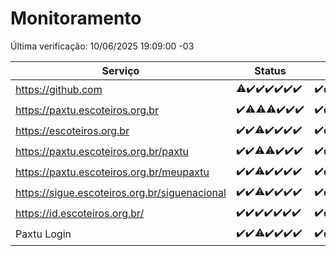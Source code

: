 # Monitoramento

Última verificação: 10/06/2025 19:09:00 -03

|Serviço|Status|Últimas 24h|
|---|---|---|
|https://github.com|<span title="2025-06-03: OK=22, Falhas=1">⚠️</span><span title="2025-06-04: OK=23">✔️</span><span title="2025-06-05: OK=22">✔️</span><span title="2025-06-06: OK=23">✔️</span><span title="2025-06-07: OK=23">✔️</span><span title="2025-06-08: OK=23">✔️</span><span title="2025-06-09: OK=21">✔️</span>|<span title="09/06/2025 19:09:00 -03 : 200">✔️</span><span title="09/06/2025 20:09:00 -03 : 200">✔️</span><span title="09/06/2025 21:48:00 -03 : 200">✔️</span><span title="09/06/2025 23:41:00 -03 : 200">✔️</span><span title="10/06/2025 00:41:00 -03 : 200">✔️</span><span title="10/06/2025 01:18:00 -03 : 200">✔️</span><span title="10/06/2025 02:10:00 -03 : 200">✔️</span><span title="10/06/2025 03:14:00 -03 : 200">✔️</span><span title="10/06/2025 04:09:00 -03 : 200">✔️</span><span title="10/06/2025 05:14:00 -03 : 200">✔️</span><span title="10/06/2025 06:11:00 -03 : 200">✔️</span><span title="10/06/2025 07:10:00 -03 : 200">✔️</span><span title="10/06/2025 08:08:00 -03 : 200">✔️</span><span title="10/06/2025 09:19:00 -03 : 200">✔️</span><span title="10/06/2025 10:26:00 -03 : 200">✔️</span><span title="10/06/2025 11:10:00 -03 : 200">✔️</span><span title="10/06/2025 12:10:00 -03 : 200">✔️</span><span title="10/06/2025 13:11:00 -03 : 200">✔️</span><span title="10/06/2025 14:08:00 -03 : 200">✔️</span><span title="10/06/2025 15:13:00 -03 : 200">✔️</span><span title="10/06/2025 16:07:00 -03 : 200">✔️</span><span title="10/06/2025 17:11:00 -03 : 200">✔️</span><span title="10/06/2025 18:09:00 -03 : 200">✔️</span><span title="10/06/2025 19:09:00 -03 : 200">✔️</span>|
|https://paxtu.escoteiros.org.br|<span title="2025-06-03: OK=23">✔️</span><span title="2025-06-04: OK=22, Falhas=1">⚠️</span><span title="2025-06-05: OK=21, Falhas=1">⚠️</span><span title="2025-06-06: OK=22, Falhas=1">⚠️</span><span title="2025-06-07: OK=23">✔️</span><span title="2025-06-08: OK=23">✔️</span><span title="2025-06-09: OK=21">✔️</span>|<span title="09/06/2025 19:09:00 -03 : 200">✔️</span><span title="09/06/2025 20:09:00 -03 : 200">✔️</span><span title="09/06/2025 21:48:00 -03 : 200">✔️</span><span title="09/06/2025 23:41:00 -03 : 200">✔️</span><span title="10/06/2025 00:41:00 -03 : 200">✔️</span><span title="10/06/2025 01:18:00 -03 : 200">✔️</span><span title="10/06/2025 02:10:00 -03 : 200">✔️</span><span title="10/06/2025 03:14:00 -03 : 200">✔️</span><span title="10/06/2025 04:09:00 -03 : 200">✔️</span><span title="10/06/2025 05:14:00 -03 : 200">✔️</span><span title="10/06/2025 06:11:00 -03 : 200">✔️</span><span title="10/06/2025 07:10:00 -03 : 200">✔️</span><span title="10/06/2025 08:08:00 -03 : 200">✔️</span><span title="10/06/2025 09:19:00 -03 : 200">✔️</span><span title="10/06/2025 10:26:00 -03 : 200">✔️</span><span title="10/06/2025 11:10:00 -03 : 200">✔️</span><span title="10/06/2025 12:10:00 -03 : 200">✔️</span><span title="10/06/2025 13:11:00 -03 : 200">✔️</span><span title="10/06/2025 14:08:00 -03 : 200">✔️</span><span title="10/06/2025 15:13:00 -03 : 200">✔️</span><span title="10/06/2025 16:07:00 -03 : 200">✔️</span><span title="10/06/2025 17:11:00 -03 : 200">✔️</span><span title="10/06/2025 18:09:00 -03 : 200">✔️</span><span title="10/06/2025 19:09:00 -03 : 200">✔️</span>|
|https://escoteiros.org.br|<span title="2025-06-03: OK=23">✔️</span><span title="2025-06-04: OK=23">✔️</span><span title="2025-06-05: OK=21, Falhas=1">⚠️</span><span title="2025-06-06: OK=23">✔️</span><span title="2025-06-07: OK=23">✔️</span><span title="2025-06-08: OK=23">✔️</span><span title="2025-06-09: OK=21">✔️</span>|<span title="09/06/2025 19:09:00 -03 : 200">✔️</span><span title="09/06/2025 20:09:00 -03 : 200">✔️</span><span title="09/06/2025 21:48:00 -03 : 200">✔️</span><span title="09/06/2025 23:41:00 -03 : 200">✔️</span><span title="10/06/2025 00:41:00 -03 : 200">✔️</span><span title="10/06/2025 01:18:00 -03 : 200">✔️</span><span title="10/06/2025 02:10:00 -03 : 200">✔️</span><span title="10/06/2025 03:14:00 -03 : 200">✔️</span><span title="10/06/2025 04:09:00 -03 : 200">✔️</span><span title="10/06/2025 05:14:00 -03 : 200">✔️</span><span title="10/06/2025 06:11:00 -03 : 200">✔️</span><span title="10/06/2025 07:10:00 -03 : 200">✔️</span><span title="10/06/2025 08:08:00 -03 : 200">✔️</span><span title="10/06/2025 09:19:00 -03 : 200">✔️</span><span title="10/06/2025 10:26:00 -03 : 200">✔️</span><span title="10/06/2025 11:10:00 -03 : 200">✔️</span><span title="10/06/2025 12:10:00 -03 : 200">✔️</span><span title="10/06/2025 13:11:00 -03 : 200">✔️</span><span title="10/06/2025 14:08:00 -03 : 200">✔️</span><span title="10/06/2025 15:13:00 -03 : 200">✔️</span><span title="10/06/2025 16:07:00 -03 : 200">✔️</span><span title="10/06/2025 17:11:00 -03 : 200">✔️</span><span title="10/06/2025 18:09:00 -03 : 200">✔️</span><span title="10/06/2025 19:09:00 -03 : 200">✔️</span>|
|https://paxtu.escoteiros.org.br/paxtu|<span title="2025-06-03: OK=23">✔️</span><span title="2025-06-04: OK=23">✔️</span><span title="2025-06-05: OK=21, Falhas=1">⚠️</span><span title="2025-06-06: OK=22, Falhas=1">⚠️</span><span title="2025-06-07: OK=23">✔️</span><span title="2025-06-08: OK=23">✔️</span><span title="2025-06-09: OK=21">✔️</span>|<span title="09/06/2025 19:09:00 -03 : 200">✔️</span><span title="09/06/2025 20:09:00 -03 : 200">✔️</span><span title="09/06/2025 21:48:00 -03 : 200">✔️</span><span title="09/06/2025 23:41:00 -03 : 200">✔️</span><span title="10/06/2025 00:41:00 -03 : 200">✔️</span><span title="10/06/2025 01:18:00 -03 : 200">✔️</span><span title="10/06/2025 02:10:00 -03 : 200">✔️</span><span title="10/06/2025 03:14:00 -03 : 200">✔️</span><span title="10/06/2025 04:09:00 -03 : 200">✔️</span><span title="10/06/2025 05:14:00 -03 : 200">✔️</span><span title="10/06/2025 06:11:00 -03 : 200">✔️</span><span title="10/06/2025 07:10:00 -03 : 200">✔️</span><span title="10/06/2025 08:08:00 -03 : 200">✔️</span><span title="10/06/2025 09:19:00 -03 : 200">✔️</span><span title="10/06/2025 10:26:00 -03 : 200">✔️</span><span title="10/06/2025 11:10:00 -03 : 200">✔️</span><span title="10/06/2025 12:10:00 -03 : 200">✔️</span><span title="10/06/2025 13:11:00 -03 : 200">✔️</span><span title="10/06/2025 14:08:00 -03 : 200">✔️</span><span title="10/06/2025 15:13:00 -03 : 200">✔️</span><span title="10/06/2025 16:07:00 -03 : 200">✔️</span><span title="10/06/2025 17:11:00 -03 : 200">✔️</span><span title="10/06/2025 18:09:00 -03 : 200">✔️</span><span title="10/06/2025 19:09:00 -03 : 200">✔️</span>|
|https://paxtu.escoteiros.org.br/meupaxtu|<span title="2025-06-03: OK=23">✔️</span><span title="2025-06-04: OK=23">✔️</span><span title="2025-06-05: OK=21, Falhas=1">⚠️</span><span title="2025-06-06: OK=23">✔️</span><span title="2025-06-07: OK=23">✔️</span><span title="2025-06-08: OK=23">✔️</span><span title="2025-06-09: OK=21">✔️</span>|<span title="09/06/2025 19:09:00 -03 : 200">✔️</span><span title="09/06/2025 20:09:00 -03 : 200">✔️</span><span title="09/06/2025 21:48:00 -03 : 200">✔️</span><span title="09/06/2025 23:41:00 -03 : 200">✔️</span><span title="10/06/2025 00:41:00 -03 : 200">✔️</span><span title="10/06/2025 01:18:00 -03 : 200">✔️</span><span title="10/06/2025 02:10:00 -03 : 200">✔️</span><span title="10/06/2025 03:14:00 -03 : 200">✔️</span><span title="10/06/2025 04:09:00 -03 : 200">✔️</span><span title="10/06/2025 05:14:00 -03 : 200">✔️</span><span title="10/06/2025 06:11:00 -03 : 200">✔️</span><span title="10/06/2025 07:10:00 -03 : 200">✔️</span><span title="10/06/2025 08:08:00 -03 : 200">✔️</span><span title="10/06/2025 09:19:00 -03 : 200">✔️</span><span title="10/06/2025 10:26:00 -03 : 200">✔️</span><span title="10/06/2025 11:10:00 -03 : 200">✔️</span><span title="10/06/2025 12:10:00 -03 : 200">✔️</span><span title="10/06/2025 13:11:00 -03 : 200">✔️</span><span title="10/06/2025 14:08:00 -03 : 200">✔️</span><span title="10/06/2025 15:13:00 -03 : 200">✔️</span><span title="10/06/2025 16:07:00 -03 : 200">✔️</span><span title="10/06/2025 17:11:00 -03 : 200">✔️</span><span title="10/06/2025 18:09:00 -03 : 200">✔️</span><span title="10/06/2025 19:09:00 -03 : 200">✔️</span>|
|https://sigue.escoteiros.org.br/siguenacional|<span title="2025-06-03: OK=23">✔️</span><span title="2025-06-04: OK=23">✔️</span><span title="2025-06-05: OK=21, Falhas=1">⚠️</span><span title="2025-06-06: OK=23">✔️</span><span title="2025-06-07: OK=23">✔️</span><span title="2025-06-08: OK=23">✔️</span><span title="2025-06-09: OK=21">✔️</span>|<span title="09/06/2025 19:09:00 -03 : 200">✔️</span><span title="09/06/2025 20:09:00 -03 : 200">✔️</span><span title="09/06/2025 21:48:00 -03 : 200">✔️</span><span title="09/06/2025 23:41:00 -03 : 200">✔️</span><span title="10/06/2025 00:41:00 -03 : 200">✔️</span><span title="10/06/2025 01:18:00 -03 : 200">✔️</span><span title="10/06/2025 02:10:00 -03 : 200">✔️</span><span title="10/06/2025 03:14:00 -03 : 200">✔️</span><span title="10/06/2025 04:09:00 -03 : 200">✔️</span><span title="10/06/2025 05:14:00 -03 : 200">✔️</span><span title="10/06/2025 06:11:00 -03 : 200">✔️</span><span title="10/06/2025 07:10:00 -03 : 200">✔️</span><span title="10/06/2025 08:08:00 -03 : 200">✔️</span><span title="10/06/2025 09:19:00 -03 : 200">✔️</span><span title="10/06/2025 10:26:00 -03 : 200">✔️</span><span title="10/06/2025 11:10:00 -03 : 200">✔️</span><span title="10/06/2025 12:10:00 -03 : 200">✔️</span><span title="10/06/2025 13:11:00 -03 : 200">✔️</span><span title="10/06/2025 14:08:00 -03 : 200">✔️</span><span title="10/06/2025 15:13:00 -03 : 200">✔️</span><span title="10/06/2025 16:07:00 -03 : 200">✔️</span><span title="10/06/2025 17:11:00 -03 : 0">❌</span><span title="10/06/2025 18:09:00 -03 : 200">✔️</span><span title="10/06/2025 19:09:00 -03 : 200">✔️</span>|
|https://id.escoteiros.org.br/|<span title="2025-06-03: OK=23">✔️</span><span title="2025-06-04: OK=23">✔️</span><span title="2025-06-05: OK=22">✔️</span><span title="2025-06-06: OK=23">✔️</span><span title="2025-06-07: OK=23">✔️</span><span title="2025-06-08: OK=23">✔️</span><span title="2025-06-09: OK=21">✔️</span>|<span title="09/06/2025 19:09:00 -03 : 200">✔️</span><span title="09/06/2025 20:09:00 -03 : 200">✔️</span><span title="09/06/2025 21:48:00 -03 : 200">✔️</span><span title="09/06/2025 23:41:00 -03 : 200">✔️</span><span title="10/06/2025 00:41:00 -03 : 200">✔️</span><span title="10/06/2025 01:18:00 -03 : 200">✔️</span><span title="10/06/2025 02:10:00 -03 : 200">✔️</span><span title="10/06/2025 03:14:00 -03 : 200">✔️</span><span title="10/06/2025 04:09:00 -03 : 200">✔️</span><span title="10/06/2025 05:14:00 -03 : 200">✔️</span><span title="10/06/2025 06:11:00 -03 : 200">✔️</span><span title="10/06/2025 07:10:00 -03 : 200">✔️</span><span title="10/06/2025 08:08:00 -03 : 200">✔️</span><span title="10/06/2025 09:19:00 -03 : 200">✔️</span><span title="10/06/2025 10:26:00 -03 : 200">✔️</span><span title="10/06/2025 11:10:00 -03 : 200">✔️</span><span title="10/06/2025 12:10:00 -03 : 200">✔️</span><span title="10/06/2025 13:11:00 -03 : 200">✔️</span><span title="10/06/2025 14:08:00 -03 : 200">✔️</span><span title="10/06/2025 15:13:00 -03 : 200">✔️</span><span title="10/06/2025 16:07:00 -03 : 200">✔️</span><span title="10/06/2025 17:11:00 -03 : 200">✔️</span><span title="10/06/2025 18:09:00 -03 : 200">✔️</span><span title="10/06/2025 19:09:00 -03 : 200">✔️</span>|
|Paxtu Login|<span title="2025-06-03: OK=23">✔️</span><span title="2025-06-04: OK=23">✔️</span><span title="2025-06-05: OK=21, Falhas=1">⚠️</span><span title="2025-06-06: OK=23">✔️</span><span title="2025-06-07: OK=23">✔️</span><span title="2025-06-08: OK=23">✔️</span><span title="2025-06-09: OK=21">✔️</span>|<span title="09/06/2025 19:09:00 -03 : 200">✔️</span><span title="09/06/2025 20:09:00 -03 : 200">✔️</span><span title="09/06/2025 21:48:00 -03 : 200">✔️</span><span title="09/06/2025 23:41:00 -03 : 200">✔️</span><span title="10/06/2025 00:41:00 -03 : 200">✔️</span><span title="10/06/2025 01:18:00 -03 : 200">✔️</span><span title="10/06/2025 02:10:00 -03 : 200">✔️</span><span title="10/06/2025 03:14:00 -03 : 200">✔️</span><span title="10/06/2025 04:09:00 -03 : 200">✔️</span><span title="10/06/2025 05:14:00 -03 : 200">✔️</span><span title="10/06/2025 06:11:00 -03 : 200">✔️</span><span title="10/06/2025 07:10:00 -03 : 200">✔️</span><span title="10/06/2025 08:08:00 -03 : 200">✔️</span><span title="10/06/2025 09:19:00 -03 : 200">✔️</span><span title="10/06/2025 10:26:00 -03 : 200">✔️</span><span title="10/06/2025 11:10:00 -03 : 200">✔️</span><span title="10/06/2025 12:10:00 -03 : 200">✔️</span><span title="10/06/2025 13:11:00 -03 : 200">✔️</span><span title="10/06/2025 14:08:00 -03 : 200">✔️</span><span title="10/06/2025 15:13:00 -03 : 200">✔️</span><span title="10/06/2025 16:07:00 -03 : 200">✔️</span><span title="10/06/2025 17:11:00 -03 : 200">✔️</span><span title="10/06/2025 18:09:00 -03 : 200">✔️</span><span title="10/06/2025 19:09:00 -03 : 200">✔️</span>|

